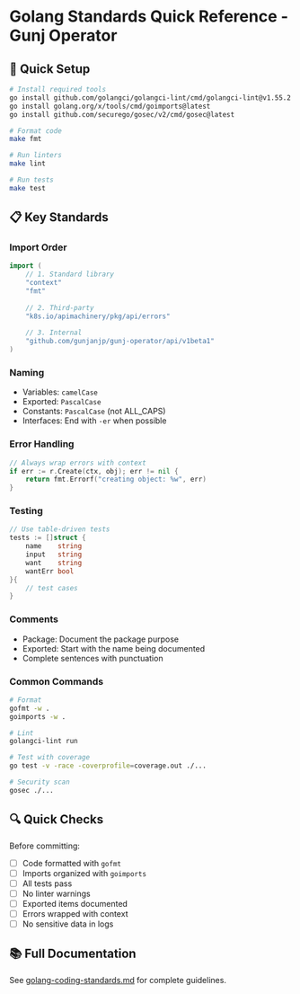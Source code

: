 # Golang Standards Quick Reference - Gunj Operator

## 🚀 Quick Setup

```bash
# Install required tools
go install github.com/golangci/golangci-lint/cmd/golangci-lint@v1.55.2
go install golang.org/x/tools/cmd/goimports@latest
go install github.com/securego/gosec/v2/cmd/gosec@latest

# Format code
make fmt

# Run linters
make lint

# Run tests
make test
```

## 📋 Key Standards

### Import Order
```go
import (
    // 1. Standard library
    "context"
    "fmt"
    
    // 2. Third-party
    "k8s.io/apimachinery/pkg/api/errors"
    
    // 3. Internal
    "github.com/gunjanjp/gunj-operator/api/v1beta1"
)
```

### Naming
- Variables: `camelCase`
- Exported: `PascalCase`
- Constants: `PascalCase` (not ALL_CAPS)
- Interfaces: End with `-er` when possible

### Error Handling
```go
// Always wrap errors with context
if err := r.Create(ctx, obj); err != nil {
    return fmt.Errorf("creating object: %w", err)
}
```

### Testing
```go
// Use table-driven tests
tests := []struct {
    name    string
    input   string
    want    string
    wantErr bool
}{
    // test cases
}
```

### Comments
- Package: Document the package purpose
- Exported: Start with the name being documented
- Complete sentences with punctuation

### Common Commands
```bash
# Format
gofmt -w .
goimports -w .

# Lint
golangci-lint run

# Test with coverage
go test -v -race -coverprofile=coverage.out ./...

# Security scan
gosec ./...
```

## 🔍 Quick Checks

Before committing:
- [ ] Code formatted with `gofmt`
- [ ] Imports organized with `goimports`
- [ ] All tests pass
- [ ] No linter warnings
- [ ] Exported items documented
- [ ] Errors wrapped with context
- [ ] No sensitive data in logs

## 📚 Full Documentation

See [golang-coding-standards.md](./golang-coding-standards.md) for complete guidelines.
